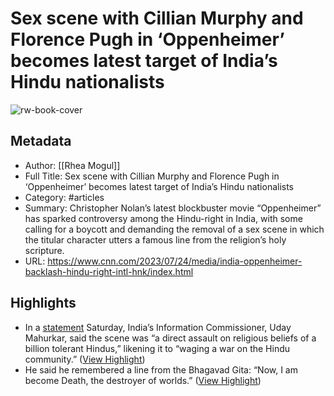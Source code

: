 # Sex scene with Cillian Murphy and Florence Pugh in ‘Oppenheimer’ becomes latest target of India’s Hindu nationalists

![rw-book-cover](https://readwise-assets.s3.amazonaws.com/media/uploaded_book_covers/profile_981205/230721154806-cillian-murphy-oppenheimer-still.jpg)

## Metadata
- Author: [[Rhea Mogul]]
- Full Title: Sex scene with Cillian Murphy and Florence Pugh in ‘Oppenheimer’ becomes latest target of India’s Hindu nationalists
- Category: #articles
- Summary: Christopher Nolan’s latest blockbuster movie “Oppenheimer” has sparked controversy among the Hindu-right in India, with some calling for a boycott and demanding the removal of a sex scene in which the titular character utters a famous line from the religion’s holy scripture.
- URL: https://www.cnn.com/2023/07/24/media/india-oppenheimer-backlash-hindu-right-intl-hnk/index.html

## Highlights
- In a [statement](https://twitter.com/UdayMahurkar/status/1682824374238466048) Saturday, India’s Information Commissioner, Uday Mahurkar, said the scene was “a direct assault on religious beliefs of a billion tolerant Hindus,” likening it to “waging a war on the Hindu community.” ([View Highlight](https://read.readwise.io/read/01h65kttpx23xjdgajbgg4aqve))
- He said he remembered a line from the Bhagavad Gita: “Now, I am become Death, the destroyer of worlds.” ([View Highlight](https://read.readwise.io/read/01h65kx669cnmjfkyb6ah8mn5r))

